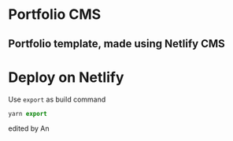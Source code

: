 # Portfolio CMS

## Portfolio template, made using Netlify CMS

# Deploy on Netlify

Use `export` as build command

```js
yarn export
```

edited by An
